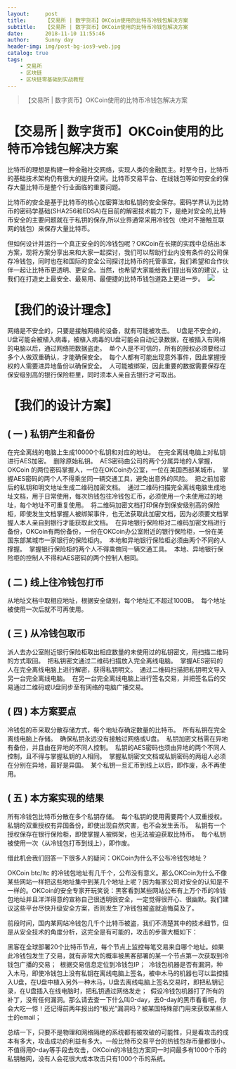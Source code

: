 ```yaml
---
layout:     post
title:      【交易所 | 数字货币】OKCoin使用的比特币冷钱包解决方案
subtitle:   【交易所 | 数字货币】OKCoin使用的比特币冷钱包解决方案
date:       2018-11-10 11:55:46
author:     Sunny day
header-img: img/post-bg-ios9-web.jpg
catalog: true
tags:
    - 交易所
    - 区块链
    - 区块链零基础到实战教程
---
```


>【交易所 | 数字货币】OKCoin使用的比特币冷钱包解决方案

# 【交易所 | 数字货币】OKCoin使用的比特币冷钱包解决方案


比特币的理想是构建一种金融社交网络，实现人类的金融民主。时至今日，比特币的基础技术架构仍有很大的提升空间。比特币交易平台、在线钱包等如何安全的保存大量比特币是整个行业面临的重要问题。

比特币的安全是基于比特币的核心加密算法和私钥的安全保存。密码学界认为比特币的密码学基础(SHA256和EDSA)在目前的解密技术能力下，是绝对安全的,比特币安全的主要问题就在于私钥的保存,所以业界通常采用冷钱包（绝对不接触互联网的钱包）来保存大量比特币。

但如何设计并运行一个真正安全的的冷钱包呢？OKCoin在长期的实践中总结出本方案，现将方案分享出来和大家一起探讨，我们可以帮助行业内没有条件的公司保存冷钱包，同时也在和国际的安全公司探讨比特币的托管事宜，我们希望和合作伙伴一起让比特币更透明、更安全。当然，也希望大家能给我们提出有效的建议，让我们在打造史上最安全、最易用、最便捷的比特币钱包道路上更进一步。 
![](https://img-blog.csdn.net/20171116154725868?watermark/2/text/aHR0cDovL2Jsb2cuY3Nkbi5uZXQvTFZYSUFOR0FO/font/5a6L5L2T/fontsize/400/fill/I0JBQkFCMA==/dissolve/70/gravity/Center)

# []()【我们的设计理念】

网络是不安全的，只要是接触网络的设备，就有可能被攻击。 
U盘是不安全的，U盘可能会被植入病毒，被植入病毒的U盘可能会自动记录数据，在被插入有网络的电脑以后，通过网络把数据盗走。 
单个人是不可信的，所有的授权必须要经过多个人做双重确认，才能确保安全。 
每个人都有可能出现意外事件，因此掌握授权的人需要进异地备份以确保安全。 
人可能被绑架，因此重要的数据需要保存在保安级别高的银行保险柜里，同时须本人亲自去银行才可取出。

# []()【我们的设计方案】

## []()( 一 ) 私钥产生和备份

在完全离线的电脑上生成10000个私钥和对应的地址。 
在完全离线电脑上对私钥进行AES加密。 
删除原始私钥。 
AES密码由公司的两个分属异地的人掌握，OKCoin 的两位密码掌握人，一位在OKCoin办公室，一位在美国西部某城市。 
掌握AES密码的两个人不得乘坐同一辆交通工具，避免出意外的风险。 
把之前加密后的私钥和明文地址生成二维码加密文档。 
通过二维码扫描完全离线电脑生成地址文档，用于日常使用，每次热钱包往冷钱包汇币，必须使用一个未使用过的地址，每个地址不可重复使用。 
将二维码加密文档打印保存到保安级别高的保险柜，即使发生文档掌握人被绑架事件，也无法获取此加密文档，因为必须要文档掌握人本人亲自到银行才能获取此文档。 
在异地银行保险柜对二维码加密文档进行备份，OKCoin有两份备份，一份在OKCoin办公室附近的银行保险柜，一份在美国东部某城市一家银行的保险柜内。 
本地和异地银行保险柜必须由两个不同的人撑握。 
掌握银行保险柜的两个人不得乘做同一辆交通工具。 
本地、异地银行保险柜的控制人不得和AES密码的两个控制人相同。

## []()( 二 ) 线上往冷钱包打币

从地址文档中取相应地址，根据安全级别，每个地址汇不超过1000B。 
每个地址被使用一次后就不可再使用。

## []()( 三 ) 从冷钱包取币

派人去办公室附近银行保险柜取出相应数量的未使用过的私钥密文，用扫描二维码的方式取回。 
把私钥密文通过二维码扫描放入完全离线电脑。 
掌握AES密码的人在完全离线电脑上进行解密，获得私钥明文。 
通过二维码扫描把私钥明文导入另一台完全离线电脑。 
在另一台完全离线电脑上进行签名交易，并把签名后的交易通过二维码或U盘同步至有网络的电脑广播交易。

## []()( 四 ) 本方案要点

冷钱包的币采取分散存储方式，每个地址存确定数量的比特币。 
所有私钥在完全离线电脑上存储。 
确保私钥永远没有接触过网络或U盘。 
私钥加密文档需在异地有备份，并且由在异地的不同人控制。 
私钥的AES密码也须由异地的两个不同人控制，且不得与掌握私钥的人相同。 
掌握私钥密文文档或私钥密码的两组人必须在分别在异地，最好是异国。 
某个私钥一旦汇币到线上以后，即作废，永不再使用。

## []()( 五 ) 本方案实现的结果

所有冷钱包比特币分散在多个私钥存储。 
每个私钥的使用需要两个人双重授权。 
私钥的双重授权有异国备份，即使出现自然灾害，也不会发生丢币。 
私钥有一个授权保存在银行保险柜，即使掌握人被绑架，也无法被迫获取比特币。 
每个私钥被使用一次（从冷钱包打币到线上），即作废。

借此机会我们回答一下很多人的疑问：OKCoin为什么不公布冷钱包地址？

OKCoin btc/ltc 的冷钱包地址有几千个，公布没有意义。那么OKCoin为什么不像某些网站一样把这些地址集中到某几个地址上呢？因为每家公司对安全的认知是不一样的。OKCoin的安全专家开玩笑说：黑客看到某些网站公布有上万个币的冷钱包地址并且洋洋得意的宣称自己很透明很安全，一定觉得很开心、很幽默。我们建议这些平台尽快升级安全方案，否则发生了冷钱包被盗就追悔莫及了。

前段时间，国内某网站冷钱包几千个比特币被盗，我们不清楚其中的技术细节，但是从安全技术的角度分析，这完全是有可能的，攻击的步骤大概如下：

黑客在全球部署20个比特币节点，每个节点上监控每笔交易来自哪个地址。如果此冷钱包发生了交易，就有非常大的概率被黑客部署的某一个节点第一次获取到冷钱包广播的交易； 
根据交易信息定位到冷钱包IP； 
冷钱包机器是否有漏洞，种入木马，即使冷钱包上没有私钥在离线电脑上签名，被中木马的机器也可以监控插入U盘，在U盘中植入另外一种木马，U盘去离线电脑上签名交易时，即把私钥记录，在U盘插入在线电脑时，把私钥通过网络发走； 
假设冷钱包机器打了所有的补丁，没有任何漏洞。那么请去查一下什么叫0-day，去0-day的黑市看看吧，你会大吃一惊！还记得前两年报出的“极光”漏洞吗？被某国特殊部门用来获取某些人士的email；

总结一下，只要不是物理和网络隔绝的系统都有被攻破的可能性，只是看攻击的成本有多大，攻击成功的利益有多大。一般比特币交易平台的热钱包存币量都很小，不值得用0-day等手段去攻击，OKCoin的冷钱包方案同一时间最多有1000个币的私钥触网，没有人会花很大成本攻击只有1000个币的系统。

